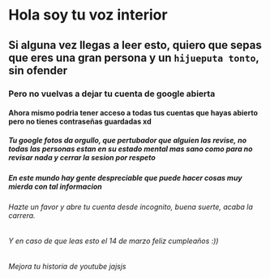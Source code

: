 # Hola soy tu voz interior
## Si alguna vez llegas a leer esto, quiero que sepas que eres una gran persona y un `hijueputa tonto`, sin ofender
### Pero no vuelvas a dejar tu cuenta de google abierta
#### Ahora mismo podria tener acceso a todas tus cuentas que hayas abierto pero no tienes contraseñas guardadas xd
##### Tu google fotos da orgullo, que pertubador que alguien las revise, no todas las personas estan en su estado mental mas sano como para no revisar nada y cerrar la sesion por respeto
##### En este mundo hay gente despreciable que puede hacer cosas muy mierda con tal informacion
###### Hazte un favor y abre tu cuenta desde incognito, buena suerte, acaba la carrera.
###### Y en caso de que leas esto el 14 de marzo feliz cumpleaños :))
###### Mejora tu historia de youtube jajsjs
